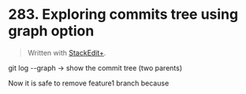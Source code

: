 # 283. Exploring commits tree using graph option


> Written with [StackEdit+](https://stackedit.net/).


git log --graph -> show the commit tree (two parents)

Now it is safe to remove feature1 branch because


<!--stackedit_data:
eyJoaXN0b3J5IjpbMTA2NDQyMTYyNywtMTI5MDA4OTY2NSwxOT
MxMzY1NjgxLC0xNTA2NjkwMTI0XX0=
-->